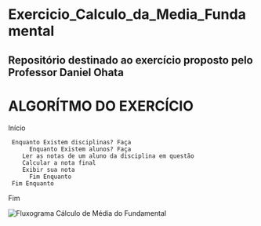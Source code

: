 # Exercicio_Calculo_da_Media_Fundamental
## Repositório destinado ao exercício proposto pelo Professor Daniel Ohata

# ALGORÍTMO DO EXERCÍCIO

Início

```
 Enquanto Existem disciplinas? Faça
      Enquanto Existem alunos? Faça
	Ler as notas de um aluno da disciplina em questão
	Calcular a nota final
	Exibir sua nota
      Fim Enquanto
 Fim Enquanto    
```

Fim




![Fluxograma Cálculo de Média do Fundamental](https://user-images.githubusercontent.com/69513119/169630944-70516427-2c9e-4500-a437-ac285fd1816a.png)
